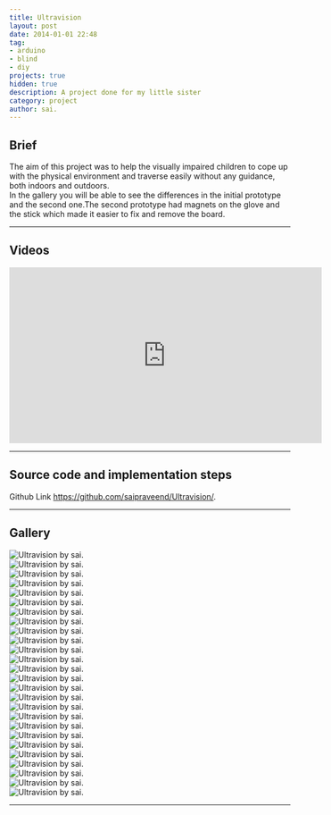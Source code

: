 ```yaml
---
title: Ultravision
layout: post
date: 2014-01-01 22:48
tag: 
- arduino
- blind
- diy
projects: true
hidden: true
description: A project done for my little sister
category: project
author: sai.
---
```


## Brief
The aim of this project was to help the visually impaired children to cope up with the physical environment and traverse easily without any guidance, both indoors and outdoors.
<br>
In the gallery you will be able to see the differences in the initial prototype and the second one.The second prototype had magnets on the glove and the stick which made it easier to fix and remove the board.

---

## Videos

<iframe width="560" height="315" src="https://www.youtube-nocookie.com/embed/w55GkgfZmx4?rel=0" frameborder="0" allow="autoplay; encrypted-media" allowfullscreen></iframe>

---

## Source code and implementation steps

Github Link <https://github.com/saipraveend/Ultravision/>.

---

## Gallery

<div class="side-by-side">
    <div class="toleft">
        <img class="image" src="https://raw.githubusercontent.com/saipraveend/Ultravision/master/Images/1.jpg" alt="Ultravision by sai.">
        <figcaption class="caption"></figcaption>
    </div>

   <div class="toright">
        <img class="image" src="https://raw.githubusercontent.com/saipraveend/Ultravision/master/Images/2.jpg" alt="Ultravision by sai.">
        <figcaption class="caption"></figcaption>
    </div>
        <div class="toleft">
        <img class="image" src="https://raw.githubusercontent.com/saipraveend/Ultravision/master/Images/3.jpg" alt="Ultravision by sai.">
        <figcaption class="caption"></figcaption>
    </div>

   <div class="toright">
        <img class="image" src="https://raw.githubusercontent.com/saipraveend/Ultravision/master/Images/4.jpg" alt="Ultravision by sai.">
        <figcaption class="caption"></figcaption>
    </div>
        <div class="toleft">
        <img class="image" src="https://raw.githubusercontent.com/saipraveend/Ultravision/master/Images/5.jpg" alt="Ultravision by sai.">
        <figcaption class="caption"></figcaption>
    </div>

   <div class="toright">
        <img class="image" src="https://raw.githubusercontent.com/saipraveend/Ultravision/master/Images/6.jpg" alt="Ultravision by sai.">
        <figcaption class="caption"></figcaption>
    </div>
        <div class="toleft">
        <img class="image" src="https://raw.githubusercontent.com/saipraveend/Ultravision/master/Images/7.jpg" alt="Ultravision by sai.">
        <figcaption class="caption"></figcaption>
    </div>

   <div class="toright">
        <img class="image" src="https://raw.githubusercontent.com/saipraveend/Ultravision/master/Images/8.jpg" alt="Ultravision by sai.">
        <figcaption class="caption"></figcaption>
    </div>
        <div class="toleft">
        <img class="image" src="https://raw.githubusercontent.com/saipraveend/Ultravision/master/Images/9.jpg" alt="Ultravision by sai.">
        <figcaption class="caption"></figcaption>
    </div>

   <div class="toright">
        <img class="image" src="https://raw.githubusercontent.com/saipraveend/Ultravision/master/Images/10.jpg" alt="Ultravision by sai.">
        <figcaption class="caption"></figcaption>
    </div>
        <div class="toleft">
        <img class="image" src="https://raw.githubusercontent.com/saipraveend/Ultravision/master/Images/11.jpg" alt="Ultravision by sai.">
        <figcaption class="caption"></figcaption>
    </div>

   <div class="toright">
        <img class="image" src="https://raw.githubusercontent.com/saipraveend/Ultravision/master/Images/12.jpg" alt="Ultravision by sai.">
        <figcaption class="caption"></figcaption>
    </div>
        <div class="toleft">
        <img class="image" src="https://raw.githubusercontent.com/saipraveend/Ultravision/master/Images/13.jpg" alt="Ultravision by sai.">
        <figcaption class="caption"></figcaption>
    </div>

   <div class="toright">
        <img class="image" src="https://raw.githubusercontent.com/saipraveend/Ultravision/master/Images/14.jpg" alt="Ultravision by sai.">
        <figcaption class="caption"></figcaption>
    </div>
        <div class="toleft">
        <img class="image" src="https://raw.githubusercontent.com/saipraveend/Ultravision/master/Images/15.jpg" alt="Ultravision by sai.">
        <figcaption class="caption"></figcaption>
    </div>

   <div class="toright">
        <img class="image" src="https://raw.githubusercontent.com/saipraveend/Ultravision/master/Images/16.jpg" alt="Ultravision by sai.">
        <figcaption class="caption"></figcaption>
    </div>
        <div class="toleft">
        <img class="image" src="https://raw.githubusercontent.com/saipraveend/Ultravision/master/Images/17.jpg" alt="Ultravision by sai.">
        <figcaption class="caption"></figcaption>
    </div>

   <div class="toright">
        <img class="image" src="https://raw.githubusercontent.com/saipraveend/Ultravision/master/Images/18.jpg" alt="Ultravision by sai.">
        <figcaption class="caption"></figcaption>
    </div>
        <div class="toleft">
        <img class="image" src="https://raw.githubusercontent.com/saipraveend/Ultravision/master/Images/19.jpg" alt="Ultravision by sai.">
        <figcaption class="caption"></figcaption>
    </div>

   <div class="toright">
        <img class="image" src="https://raw.githubusercontent.com/saipraveend/Ultravision/master/Images/20.jpg" alt="Ultravision by sai.">
        <figcaption class="caption"></figcaption>
    </div>
        <div class="toleft">
        <img class="image" src="https://raw.githubusercontent.com/saipraveend/Ultravision/master/Images/21.jpg" alt="Ultravision by sai.">
        <figcaption class="caption"></figcaption>
    </div>

   <div class="toright">
        <img class="image" src="https://raw.githubusercontent.com/saipraveend/Ultravision/master/Images/22.jpg" alt="Ultravision by sai.">
        <figcaption class="caption"></figcaption>
    </div>
        <div class="toleft">
        <img class="image" src="https://raw.githubusercontent.com/saipraveend/Ultravision/master/Images/24.jpg" alt="Ultravision by sai.">
        <figcaption class="caption"></figcaption>
    </div>

   <div class="toright">
        <img class="image" src="https://raw.githubusercontent.com/saipraveend/Ultravision/master/Images/25.jpg" alt="Ultravision by sai.">
        <figcaption class="caption"></figcaption>
    </div>
        <div class="toleft">
        <img class="image" src="https://raw.githubusercontent.com/saipraveend/Ultravision/master/Images/26.jpg" alt="Ultravision by sai.">
        <figcaption class="caption"></figcaption>
    </div>

   <div class="toright">
        <img class="image" src="https://raw.githubusercontent.com/saipraveend/Ultravision/master/Images/27.jpg" alt="Ultravision by sai.">
        <figcaption class="caption"></figcaption>
</div>
</div>

---